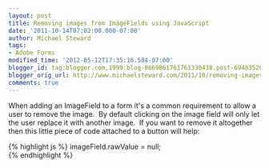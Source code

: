 ```yaml
---
layout: post
title: Removing images from ImageFields using JavaScript
date: '2011-10-14T07:02:00.000-07:00'
author: Michael Steward
tags:
- Adobe Forms
modified_time: '2012-05-12T17:35:16.584-07:00'
blogger_id: tag:blogger.com,1999:blog-8669861761761330438.post-6948352026616805710
blogger_orig_url: http://www.michaelsteward.com/2011/10/removing-images-from-imagefields-using.html
comments: true
---
```


When adding an ImageField to a form it's a common requirement to allow a user to remove the image.  By default clicking on the image field will only let the user replace it with another image.  If you want to remove it altogether then this little piece of code attached to a button will help:  

{% highlight js %}
imageField.rawValue = null;  
{% endhighlight %}
